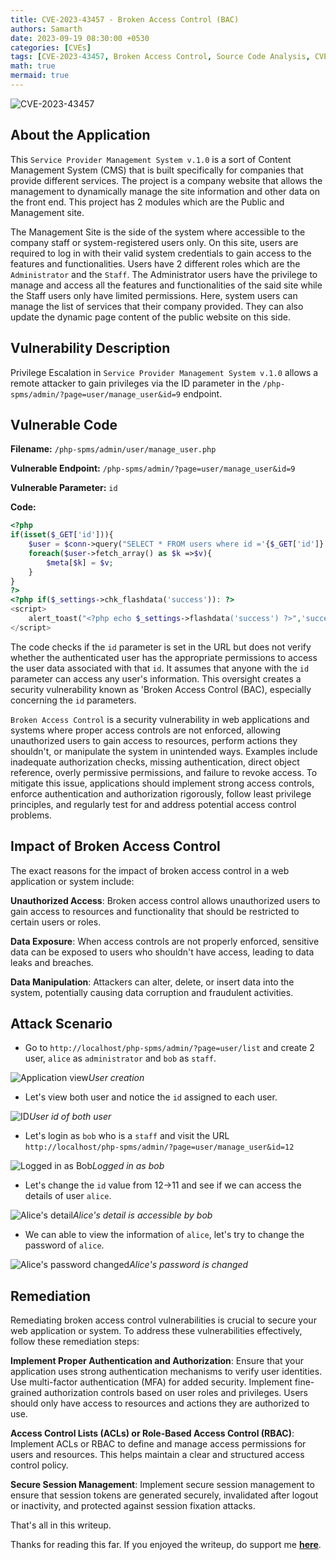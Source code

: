 ```yaml
---
title: CVE-2023-43457 - Broken Access Control (BAC)
authors: Samarth
date: 2023-09-19 08:30:00 +0530
categories: [CVEs]
tags: [CVE-2023-43457, Broken Access Control, Source Code Analysis, CVEs]
math: true
mermaid: true
---
```


![CVE-2023-43457](/assets/images/CVE/CVE-2023-43457/banner.png)

## About the Application

This `Service Provider Management System v.1.0` is a sort of Content Management System (CMS) that is built specifically for companies that provide different services. The project is a company website that allows the management to dynamically manage the site information and other data on the front end. This project has 2 modules which are the Public and Management site.

The Management Site is the side of the system where accessible to the company staff or system-registered users only. On this site, users are required to log in with their valid system credentials to gain access to the features and functionalities. Users have 2 different roles which are the `Administrator` and the `Staff`. The Administrator users have the privilege to manage and access all the features and functionalities of the said site while the Staff users only have limited permissions. Here, system users can manage the list of services that their company provided. They can also update the dynamic page content of the public website on this side.

## Vulnerability Description 

Privilege Escalation in `Service Provider Management System v.1.0` allows a remote attacker to gain privileges via the ID parameter in the `/php-spms/admin/?page=user/manage_user&id=9` endpoint.

## Vulnerable Code

<b>Filename:</b> `/php-spms/admin/user/manage_user.php`

<b>Vulnerable Endpoint:</b> `/php-spms/admin/?page=user/manage_user&id=9`

<b>Vulnerable Parameter:</b> `id`

<b>Code:</b>

```php
<?php 
if(isset($_GET['id'])){
    $user = $conn->query("SELECT * FROM users where id ='{$_GET['id']}' ");
    foreach($user->fetch_array() as $k =>$v){
        $meta[$k] = $v;
    }
}
?>
<?php if($_settings->chk_flashdata('success')): ?>
<script>
	alert_toast("<?php echo $_settings->flashdata('success') ?>",'success')
</script>
```

The code checks if the `id` parameter is set in the URL but does not verify whether the authenticated user has the appropriate permissions to access the user data associated with that `id`. It assumes that anyone with the `id` parameter can access any user's information. This oversight creates a security vulnerability known as 'Broken Access Control (BAC), especially concerning the `id` parameters.

`Broken Access Control` is a security vulnerability in web applications and systems where proper access controls are not enforced, allowing unauthorized users to gain access to resources, perform actions they shouldn't, or manipulate the system in unintended ways. Examples include inadequate authorization checks, missing authentication, direct object reference, overly permissive permissions, and failure to revoke access. To mitigate this issue, applications should implement strong access controls, enforce authentication and authorization rigorously, follow least privilege principles, and regularly test for and address potential access control problems.

## Impact of Broken Access Control

The exact reasons for the impact of broken access control in a web application or system include:

<b>Unauthorized Access</b>: Broken access control allows unauthorized users to gain access to resources and functionality that should be restricted to certain users or roles.

<b>Data Exposure</b>: When access controls are not properly enforced, sensitive data can be exposed to users who shouldn't have access, leading to data leaks and breaches.

<b>Data Manipulation</b>: Attackers can alter, delete, or insert data into the system, potentially causing data corruption and fraudulent activities.

## Attack Scenario

- Go to `http://localhost/php-spms/admin/?page=user/list` and create 2 user, `alice` as `administrator` and `bob` as `staff`.

![Application view](/assets/images/CVE/CVE-2023-43457/1.png)*User creation*

- Let's view both user and notice the `id` assigned to each user.

![ID](/assets/images/CVE/CVE-2023-43457/2.png)*User id of both user*

- Let's login as `bob` who is a `staff` and visit the URL `http://localhost/php-spms/admin/?page=user/manage_user&id=12`

![Logged in as Bob](/assets/images/CVE/CVE-2023-43457/3.png)*Logged in as bob*

- Let's change the `id` value from 12->11 and see if we can access the details of user `alice`.

![Alice's detail](/assets/images/CVE/CVE-2023-43457/4.png)*Alice's detail is accessible by bob*

- We can able to view the information of `alice`, let's try to change the password of `alice`.

![Alice's password changed](/assets/images/CVE/CVE-2023-43457/5.png)*Alice's password is changed*


## Remediation

Remediating broken access control vulnerabilities is crucial to secure your web application or system. To address these vulnerabilities effectively, follow these remediation steps:

<b>Implement Proper Authentication and Authorization</b>: Ensure that your application uses strong authentication mechanisms to verify user identities. Use multi-factor authentication (MFA) for added security. Implement fine-grained authorization controls based on user roles and privileges. Users should only have access to resources and actions they are authorized to use.

<b>Access Control Lists (ACLs) or Role-Based Access Control (RBAC)</b>: Implement ACLs or RBAC to define and manage access permissions for users and resources. This helps maintain a clear and structured access control policy.

<b>Secure Session Management</b>: Implement secure session management to ensure that session tokens are generated securely, invalidated after logout or inactivity, and protected against session fixation attacks.

That's all in this writeup.

Thanks for reading this far. If you enjoyed the writeup, do support me [__here__](https://www.buymeacoffee.com/h4xplo1t).